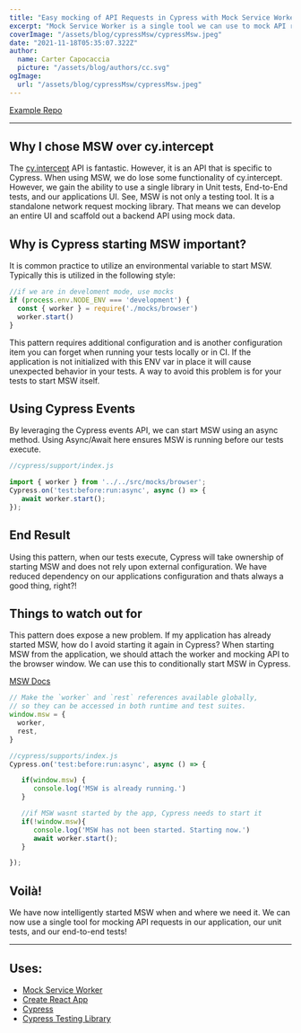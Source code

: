 ```yaml
---
title: "Easy mocking of API Requests in Cypress with Mock Service Worker."
excerpt: "Mock Service Worker is a single tool we can use to mock API requests in unit tests, end-to-end tests, and our application. In this example, Cypress starts the worker on its own."
coverImage: "/assets/blog/cypressMsw/cypressMsw.jpeg"
date: "2021-11-18T05:35:07.322Z"
author:
  name: Carter Capocaccia
  picture: "/assets/blog/authors/cc.svg"
ogImage:
  url: "/assets/blog/cypressMsw/cypressMsw.jpeg"
---
```


[Example Repo](https://github.com/Capocaccia/cypressMswExample)
___

## Why I chose MSW over cy.intercept

The [cy.intercept](https://docs.cypress.io/api/commands/intercept) API is fantastic.  However, it is an API that is specific to Cypress. When using MSW, we do lose some functionality of cy.intercept. However, we gain the ability to use a single library in Unit tests, End-to-End tests, and our applications UI. See, MSW is not only a testing tool. It is a standalone network request mocking library. That means we can develop an entire UI and scaffold out a backend API using mock data.

## Why is Cypress starting MSW important?

It is common practice to utilize an environmental variable to start MSW. Typically this is utilized in the following style:
```javascript
//if we are in develoment mode, use mocks
if (process.env.NODE_ENV === 'development') {
  const { worker } = require('./mocks/browser')
  worker.start()
}
```

This pattern requires additional configuration and is another configuration item you can forget when running your tests locally or in CI. If the application is not initialized with this ENV var in place it will cause unexpected behavior in your tests. A way to avoid this problem is for your tests to start MSW itself.

## Using Cypress Events

By leveraging the Cypress events API, we can start MSW using an async method. Using Async/Await here ensures MSW is running before our tests execute.

```javascript
//cypress/support/index.js

import { worker } from '../../src/mocks/browser';
Cypress.on('test:before:run:async', async () => {
   await worker.start();
});
```

## End Result

Using this pattern, when our tests execute, Cypress will take ownership of starting MSW and does not rely upon external configuration. We have reduced dependency on our applications configuration and thats always a good thing, right?!

## Things to watch out for

This pattern does expose a new problem. If my application has already started MSW, how do I avoid starting it again in Cypress? When starting MSW from the application, we should attach the worker and mocking API to the browser window. We can use this to conditionally start MSW in Cypress.

[MSW Docs](https://mswjs.io/docs/api/setup-worker/use#examples)


```javascript
// Make the `worker` and `rest` references available globally,
// so they can be accessed in both runtime and test suites.
window.msw = {
  worker,
  rest,
}
```
 
```javascript
//cypress/supports/index.js
Cypress.on('test:before:run:async', async () => {

   if(window.msw) {
      console.log('MSW is already running.')
   }

   //if MSW wasnt started by the app, Cypress needs to start it
   if(!window.msw){ 
      console.log('MSW has not been started. Starting now.')
      await worker.start();
   }

});
```

## Voilà!

We have now intelligently started MSW when and where we need it.  We can now use a single tool for mocking API requests in our application, our unit tests, and our end-to-end tests!

___

## Uses:
- [Mock Service Worker](https://mswjs.io/)
- [Create React App](https://reactjs.org/docs/create-a-new-react-app.html)
- [Cypress](https://www.cypress.io/)
- [Cypress Testing Library](https://testing-library.com/docs/cypress-testing-library/intro/)